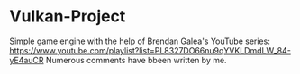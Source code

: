 # Vulkan-Project

Simple game engine with the help of Brendan Galea's YouTube series: https://www.youtube.com/playlist?list=PL8327DO66nu9qYVKLDmdLW_84-yE4auCR
Numerous comments have bbeen written by me.

